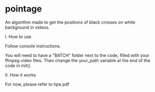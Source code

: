 # pointage
An algorithm made to get the positions of black crosses on white background in videos.



I. How to use

Follow console instructions.

You will need to have a "BATCH" folder next to the code, filled with your ffmpeg video files.
Then change the your_path variable at the end of the code in init().

II. How it works

For now, please refer to tipe.pdf

